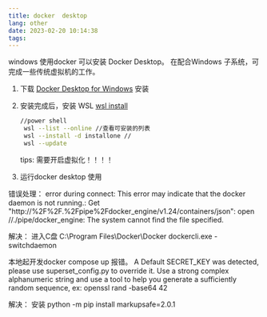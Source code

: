 ```yaml
---
title: docker  desktop
lang: other
date: 2023-02-20 10:14:38
tags:
---
```


windows 使用docker 可以安装 Docker Desktop。 在配合Windows 子系统，可完成一些传统虚拟机的工作。

1. 下载 [Docker Desktop for Windows](https://docs.docker.com/desktop/install/windows-install/) 安装
2. 安装完成后，安装 WSL [wsl install](https://learn.microsoft.com/zh-cn/windows/wsl/install)
   ```bash
   //power shell 
    wsl --list --online //查看可安装的列表
    wsl --install -d installone //
    wsl --update
   ``` 
   tips: 需要开启虚拟化！！！！

3. 运行docker desktop 使用


错误处理：
error during connect: 
This error may indicate that the docker daemon is not running.: 
Get "http://%2F%2F.%2Fpipe%2Fdocker_engine/v1.24/containers/json": 
open //./pipe/docker_engine: The system cannot find the file specified.

解决：
   进入C盘 C:\Program Files\Docker\Docker
dockercli.exe -switchdaemon 

本地起开发docker compose up 报错。
 A Default SECRET_KEY was detected, please use superset_config.py to override it.
 Use a strong complex alphanumeric string and use a tool to help you generate 
 a sufficiently random sequence, ex: openssl rand -base64 42

 解决： 安装 python -m pip install markupsafe=2.0.1

